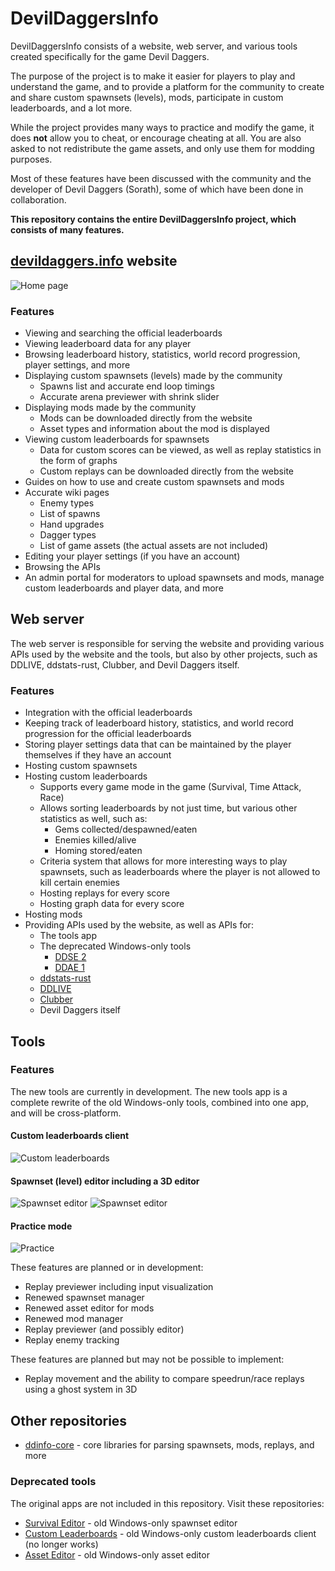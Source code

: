 # DevilDaggersInfo

DevilDaggersInfo consists of a website, web server, and various tools created specifically for the game Devil Daggers.

The purpose of the project is to make it easier for players to play and understand the game, and to provide a platform for the community to create and share custom spawnsets (levels), mods, participate in custom leaderboards, and a lot more.

While the project provides many ways to practice and modify the game, it does **not** allow you to cheat, or encourage cheating at all. You are also asked to not redistribute the game assets, and only use them for modding purposes.

Most of these features have been discussed with the community and the developer of Devil Daggers (Sorath), some of which have been done in collaboration.

**This repository contains the entire DevilDaggersInfo project, which consists of many features.**

## [devildaggers.info](https://devildaggers.info/) website

![Home page](images/home-page.png)

### Features

- Viewing and searching the official leaderboards
- Viewing leaderboard data for any player
- Browsing leaderboard history, statistics, world record progression, player settings, and more
- Displaying custom spawnsets (levels) made by the community
  - Spawns list and accurate end loop timings
  - Accurate arena previewer with shrink slider
- Displaying mods made by the community
  - Mods can be downloaded directly from the website
  - Asset types and information about the mod is displayed
- Viewing custom leaderboards for spawnsets
  - Data for custom scores can be viewed, as well as replay statistics in the form of graphs
  - Custom replays can be downloaded directly from the website
- Guides on how to use and create custom spawnsets and mods
- Accurate wiki pages
  - Enemy types
  - List of spawns
  - Hand upgrades
  - Dagger types
  - List of game assets (the actual assets are not included)
- Editing your player settings (if you have an account)
- Browsing the APIs
- An admin portal for moderators to upload spawnsets and mods, manage custom leaderboards and player data, and more

## Web server

The web server is responsible for serving the website and providing various APIs used by the website and the tools, but also by other projects, such as DDLIVE, ddstats-rust, Clubber, and Devil Daggers itself.

### Features

- Integration with the official leaderboards
- Keeping track of leaderboard history, statistics, and world record progression for the official leaderboards
- Storing player settings data that can be maintained by the player themselves if they have an account
- Hosting custom spawnsets
- Hosting custom leaderboards
  - Supports every game mode in the game (Survival, Time Attack, Race)
  - Allows sorting leaderboards by not just time, but various other statistics as well, such as:
    - Gems collected/despawned/eaten
    - Enemies killed/alive
    - Homing stored/eaten
  - Criteria system that allows for more interesting ways to play spawnsets, such as leaderboards where the player is not allowed to kill certain enemies
  - Hosting replays for every score
  - Hosting graph data for every score
- Hosting mods
- Providing APIs used by the website, as well as APIs for:
  - The tools app
  - The deprecated Windows-only tools
    - [DDSE 2](https://github.com/NoahStolk/DevilDaggersSurvivalEditor)
    - [DDAE 1](https://github.com/NoahStolk/DevilDaggersAssetEditor)
  - [ddstats-rust](https://github.com/lsaa/ddstats-rust)
  - [DDLIVE](https://github.com/rotisseriechicken/DDLIVE)
  - [Clubber](https://github.com/Spoertm/Clubber)
  - Devil Daggers itself

## Tools

### Features

The new tools are currently in development. The new tools app is a complete rewrite of the old Windows-only tools, combined into one app, and will be cross-platform.

#### Custom leaderboards client

![Custom leaderboards](images/custom-leaderboards.png)

#### Spawnset (level) editor including a 3D editor

![Spawnset editor](images/spawnset-editor-1.png)
![Spawnset editor](images/spawnset-editor-2.png)

#### Practice mode

![Practice](images/practice.png)

These features are planned or in development:

- Replay previewer including input visualization
- Renewed spawnset manager
- Renewed asset editor for mods
- Renewed mod manager
- Replay previewer (and possibly editor)
- Replay enemy tracking

These features are planned but may not be possible to implement:

- Replay movement and the ability to compare speedrun/race replays using a ghost system in 3D

## Other repositories

- [ddinfo-core](https://github.com/NoahStolk/ddinfo-core/) - core libraries for parsing spawnsets, mods, replays, and more

### Deprecated tools

The original apps are not included in this repository. Visit these repositories:

- [Survival Editor](https://github.com/NoahStolk/DevilDaggersSurvivalEditor) - old Windows-only spawnset editor
- [Custom Leaderboards](https://github.com/NoahStolk/DevilDaggersCustomLeaderboards) - old Windows-only custom leaderboards client (no longer works)
- [Asset Editor](https://github.com/NoahStolk/DevilDaggersAssetEditor) - old Windows-only asset editor
